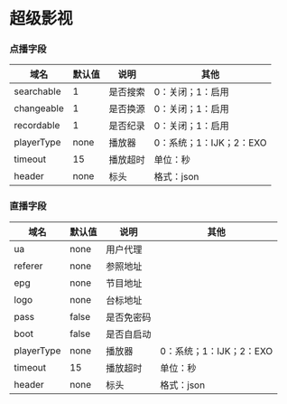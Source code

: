 # 超级影视


### 点播字段

| 域名       | 默认值  | 说明   | 其他               |
|------------|------|------|------------------|
| searchable | 1    | 是否搜索 | 0：关闭；1：启用        |
| changeable | 1    | 是否换源 | 0：关闭；1：启用        |
| recordable | 1    | 是否纪录 | 0：关闭；1：启用        |
| playerType | none | 播放器  | 0：系统；1：IJK；2：EXO |
| timeout    | 15   | 播放超时 | 单位：秒             |
| header     | none | 标头   | 格式：json          |

### 直播字段

| 域名       | 默认值   | 说明    | 其他               |
|------------|-------|-------|------------------|
| ua         | none  | 用户代理  |                  |
| referer    | none  | 参照地址  |                  |
| epg        | none  | 节目地址  |                  |
| logo       | none  | 台标地址  |                  |
| pass       | false | 是否免密码 |                  |
| boot       | false | 是否自启动 |                  |
| playerType | none  | 播放器   | 0：系统；1：IJK；2：EXO |
| timeout    | 15    | 播放超时  | 单位：秒             |
| header     | none  | 标头    | 格式：json          |
